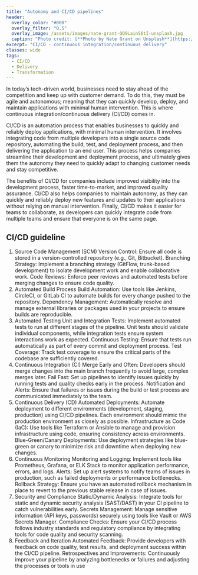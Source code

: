 ```yaml
---
title: "Autonomy and CI/CD pipelines"
header:
  overlay_color: "#000"
  overlay_filter: "0.5"
  overlay_image: /assets/images/nate-grant-QQ9LainS6tI-unsplash.jpg
  caption: "Photo credit: [**Photo by Nate Grant on Unsplash**](https://unsplash.com)"
excerpt: "CI/CD - continuous integration/continuous delivery"
classes: wide
tags:
  - CI/CD
  - Delivery
  - Transformation
---
```


In today’s tech-driven world, businesses need to stay ahead of the competition and keep up with customer demand. To do this, they must be agile and autonomous; meaning that they can quickly develop, deploy, and maintain applications with minimal human intervention. This is where continuous integration/continuous delivery (CI/CD) comes in.

CI/CD is an automation process that enables businesses to quickly and reliably deploy applications, with minimal human intervention. It involves integrating code from multiple developers into a single source code repository, automating the build, test, and deployment process, and then delivering the application to an end user. This process helps companies streamline their development and deployment process, and ultimately gives them the autonomy they need to quickly adapt to changing customer needs and stay competitive.

The benefits of CI/CD for companies include improved visibility into the development process, faster time-to-market, and improved quality assurance. CI/CD also helps companies to maintain autonomy, as they can quickly and reliably deploy new features and updates to their applications without relying on manual intervention. Finally, CI/CD makes it easier for teams to collaborate, as developers can quickly integrate code from multiple teams and ensure that everyone is on the same page.

## CI/CD guideline 

1. Source Code Management (SCM)
Version Control: Ensure all code is stored in a version-controlled repository (e.g., Git, Bitbucket).
Branching Strategy: Implement a branching strategy (GitFlow, trunk-based development) to isolate development work and enable collaborative work.
Code Reviews: Enforce peer reviews and automated tests before merging changes to ensure code quality.
2. Automated Build Process
Build Automation: Use tools like Jenkins, CircleCI, or GitLab CI to automate builds for every change pushed to the repository.
Dependency Management: Automatically resolve and manage external libraries or packages used in your projects to ensure builds are reproducible.
3. Automated Testing
Unit and Integration Tests: Implement automated tests to run at different stages of the pipeline. Unit tests should validate individual components, while integration tests ensure system interactions work as expected.
Continuous Testing: Ensure that tests run automatically as part of every commit and deployment process.
Test Coverage: Track test coverage to ensure the critical parts of the codebase are sufficiently covered.
4. Continuous Integration (CI)
Merge Early and Often: Developers should merge changes into the main branch frequently to avoid large, complex merges later.
Fail Fast: Set up pipelines to identify issues quickly by running tests and quality checks early in the process.
Notification and Alerts: Ensure that failures or issues during the build or test process are communicated immediately to the team.
5. Continuous Delivery (CD)
Automated Deployments: Automate deployment to different environments (development, staging, production) using CI/CD pipelines. Each environment should mimic the production environment as closely as possible.
Infrastructure as Code (IaC): Use tools like Terraform or Ansible to manage and provision infrastructure using code, ensuring consistency across environments.
Blue-Green/Canary Deployments: Use deployment strategies like blue-green or canary to minimize risk and downtime when deploying new changes.
6. Continuous Monitoring
Monitoring and Logging: Implement tools like Prometheus, Grafana, or ELK Stack to monitor application performance, errors, and logs.
Alerts: Set up alert systems to notify teams of issues in production, such as failed deployments or performance bottlenecks.
Rollback Strategy: Ensure you have an automated rollback mechanism in place to revert to the previous stable release in case of issues.
7. Security and Compliance
Static/Dynamic Analysis: Integrate tools for static and dynamic security analysis (SAST/DAST) in your CI pipeline to catch vulnerabilities early.
Secrets Management: Manage sensitive information (API keys, passwords) securely using tools like Vault or AWS Secrets Manager.
Compliance Checks: Ensure your CI/CD process follows industry standards and regulatory compliance by integrating tools for code quality and security scanning.
8. Feedback and Iteration
Automated Feedback: Provide developers with feedback on code quality, test results, and deployment success within the CI/CD pipeline.
Retrospectives and Improvements: Continuously improve your pipeline by analyzing bottlenecks or failures and adjusting the processes or tools in use


